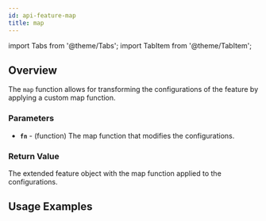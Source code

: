 ```yaml
---
id: api-feature-map
title: map
---
```


import Tabs from '@theme/Tabs';
import TabItem from '@theme/TabItem';



## Overview
The `map` function allows for transforming the configurations of the feature by applying a custom map function.
### Parameters
- **`fn`** - (function) The map function that modifies the configurations.


### Return Value
The extended feature object with the map function applied to the configurations.
## Usage Examples